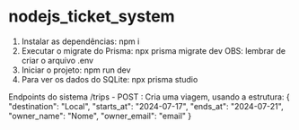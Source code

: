 # nodejs_ticket_system

1. Instalar as dependências:
    npm i
2. Executar o migrate do Prisma: 
    npx prisma migrate dev
OBS: lembrar de criar o arquivo .env
3. Iniciar o projeto:
    npm run dev
4. Para ver os dados do SQLite:
    npx prisma studio 

Endpoints do sistema
/trips - POST : Cria uma viagem, usando a estrutura:
{
	"destination": "Local",
	"starts_at": "2024-07-17",
	"ends_at": "2024-07-21",
	"owner_name": "Nome",
	"owner_email": "email"
}